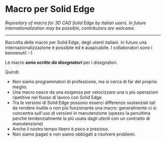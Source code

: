 # Macro per Solid Edge
*Repositary of macro for 3D CAD Solid Edge by italian users.
In future internationalization may be possible, contributors are welcome.*
_____________________________
Raccolta delle macro per Solid Edge, degli utenti italiani.
In futuro una internazionalizzazione è possibile ed è auspicabile. I collaboratori sono i benvenuti! :-)

Le macro ***sono scritte da disegnatori*** per i disegnatori.

Quindi:
- Non siamo programmatori di professione, ma si cerca di far del proprio meglio.
- Una macro nasce da una esigenza per velocizzare una o più operazioni ripetitive nel flusso di lavoro con Solid Edge.
- Tra le versioni di Solid Edge possono esserci differenze sostanziali tali da rendere inutile o non più funzionante una macro: generalmente ci si concentra sull'uso di versioni in manutenzione (spesso la penultima perché tendenzialmente la più usata dagli utenti con un contratto di manutenzione)
- Anche il nostro tempo libero è poco e prezioso.
- Non siamo pagati e non siamo obbligati a risolvere problemi.
 
